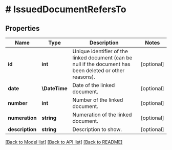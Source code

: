 # # IssuedDocumentRefersTo

## Properties

Name | Type | Description | Notes
------------ | ------------- | ------------- | -------------
**id** | **int** | Unique identifier of the linked document (can be null if the document has been deleted or other reasons). | [optional]
**date** | **\DateTime** | Date of the linked document. | [optional]
**number** | **int** | Number of the linked document. | [optional]
**numeration** | **string** | Numeration of the linked document. | [optional]
**description** | **string** | Description to show. | [optional]

[[Back to Model list]](../../README.md#models) [[Back to API list]](../../README.md#endpoints) [[Back to README]](../../README.md)
